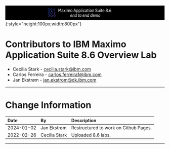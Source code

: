 ![img](img/banner.png){:style="height:100px;width:800px"}


# Contributors to IBM Maximo Application Suite 8.6 Overview Lab

- Cecilia Stark - <cecilia.stark@ibm.com>
- Carlos Ferreira - <carlos.ferreira1@ibm.com>
- Jan Ekstrøm - <jan.ekstrom@dk.ibm.com>

---

# Change Information

|Date     |By             | Description                                           |
|:--------|:--------------|:------------------------------------------------------|
|2024-01-02|Jan Ekstrøm|Restructured to work on Github Pages.|
|2022-02-26|Cecilia Stark| Uploaded 8.6 labs. |

---

